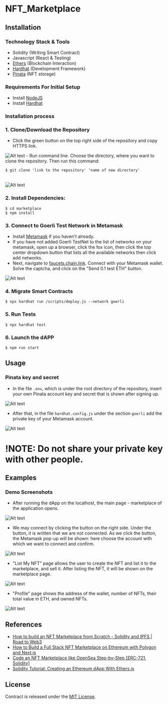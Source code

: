 # NFT_Marketplace

## Installation
### Technology Stack & Tools

- Solidity (Writing Smart Contract)
- Javascript (React & Testing)
- [Ethers](https://docs.ethers.io/v5/) (Blockchain Interaction)
- [Hardhat](https://hardhat.org/) (Development Framework)
- [Pinata](https://app.pinata.cloud/) (NFT storage)

### Requirements For Initial Setup
- Install [NodeJS](https://nodejs.org/en/)
- Install [Hardhat](https://hardhat.org/)
   
### Installation process
### 1. Clone/Download the Repository
- Click the green button on the top right side of the repository and copy HTTPS link.
<img src="/screenshots/2.png" alt="Alt text" title="Optional title">
- Run command line. Choose the directory, where you want to clone the repository. Then run this command: 

`$ git clone 'link to the repository' 'name of new directory'`

</br><img src="/screenshots/3.png" alt="Alt text" title="Optional title">

### 2. Install Dependencies:
```
$ cd marketplace
$ npm install
```
### 3. Connect to Goerli Test Network in Metamask
- Install <a href="https://metamask.io/">Metamask</a> if you haven’t already.
- If you have not added Goerli TestNet to the list of networks on your metamask, open up a browser, click the fox icon, then click the top center dropdown button that lists all the available networks then click add networks.
- Next, navigate to  <a href="https://faucets.chain.link/">faucets.chain.link</a>. Connect with your Metamask wallet. Solve the captcha, and click on the "Send 0.1 test ETH" button.
<img src="/screenshots/1.png" alt="Alt text" title="Optional title">

### 4. Migrate Smart Contracts
`$ npx hardhat run /scripts/deploy.js --network goerli`

### 5. Run Tests
`$ npx hardhat test`

### 6. Launch the dAPP
`$ npm run start`

## Usage

### Pinata key and secret
- In the file `.env`, which is under the root directory of the repository, insert your own Pinata account key and secret that is shown after signing up.
<img src="/screenshots/4.png" alt="Alt text" title="Optional title">

- After that, in the file `hardhat.config.js` under the section `goerli` add the private key of your Metamask account. 
<img src="/screenshots/9.png" alt="Alt text" title="Optional title">

# !NOTE: Do not share your private key with other people.


## Examples
### Demo Screenshots
- After running the dApp on the localhost, the main page - marketplace of the application opens.
<img src="/screenshots/5.png" alt="Alt text" title="Optional title">

- We may connect by clicking the button on the right side. Under the button, it is written that we are not connected. As we click the button, the Metamask pop-up will be shown: here choose the account with which we want to connect and confirm.
<img src="/screenshots/6.png" alt="Alt text" title="Optional title">

- "List My NFT" page allows the user to create the NFT and list it to the marketplace, and sell it. After listing the NFT, it will be shown on the marketplace page.
<img src="/screenshots/7.png" alt="Alt text" title="Optional title">

- "Profile" page shows the address of the wallet, number of NFTs, their total value in ETH, and owned NFTs.
<img src="/screenshots/8.png" alt="Alt text" title="Optional title">

## References
- <a href="https://www.youtube.com/watch?v=y6JfVdcJh1k&ab_channel=Alchemy">How to build an NFT Marketplace from Scratch - Solidity and IPFS | Road to Web3</a>
- <a href="https://www.youtube.com/watch?v=GKJBEEXUha0&ab_channel=NaderDabit">How to Build a Full Stack NFT Marketplace on Ethereum with Polygon and Next.js</a>
- <a href="https://www.youtube.com/watch?v=2bjVWclBD_s&t=2248s&ab_channel=DappUniversity">Code an NFT Marketplace like OpenSea Step-by-Step [ERC-721, Solidity]</a>
- <a href="https://web3.hashnode.com/solidity-tutorial-creating-an-ethereum-dapp-with-ethersjs#heading-step-4-getting-goerli-testnet-token">Solidity Tutorial: Creating an Ethereum dApp With Ethers.js</a>

## License
Contract is released under the [MIT License](LICENSE).
